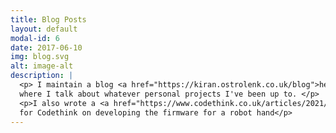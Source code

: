 ```yaml
---
title: Blog Posts
layout: default
modal-id: 6
date: 2017-06-10
img: blog.svg
alt: image-alt
description: |
  <p> I maintain a blog <a href="https://kiran.ostrolenk.co.uk/blog">here</a>
  where I talk about whatever personal projects I've been up to. </p>
  <p>I also wrote a <a href="https://www.codethink.co.uk/articles/2021/hamsa-robot-hand/" target="_blank">blog post</a>
  for Codethink on developing the firmware for a robot hand</p>
---
```

